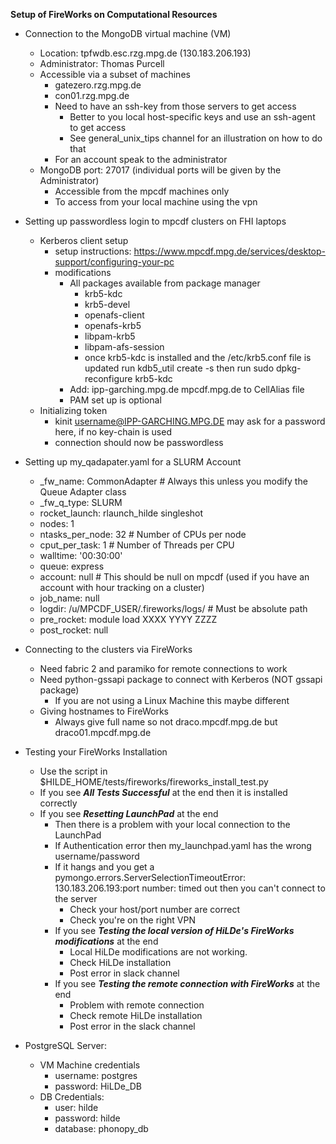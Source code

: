 **Setup of FireWorks on Computational Resources**
* Connection to the MongoDB virtual machine (VM)
  * Location: tpfwdb.esc.rzg.mpg.de (130.183.206.193)
  * Administrator: Thomas Purcell
  * Accessible via a subset of machines
    * gatezero.rzg.mpg.de
    * con01.rzg.mpg.de
    * Need to have an ssh-key from those servers to get access
      * Better to you local host-specific keys and use an ssh-agent to get access
      * See general_unix_tips channel for an illustration on how to do that
    * For an account speak to the administrator
  * MongoDB port: 27017 (individual ports will be given by the Administrator)
    * Accessible from the mpcdf machines only
    * To access from your local machine using the vpn

* Setting up passwordless login to mpcdf clusters on FHI laptops
  * Kerberos client setup
    * setup instructions: https://www.mpcdf.mpg.de/services/desktop-support/configuring-your-pc
    * modifications
      * All packages available from package manager
        * krb5-kdc
        * krb5-devel
        * openafs-client
        * openafs-krb5
        * libpam-krb5
        * libpam-afs-session
        * once krb5-kdc is installed and the /etc/krb5.conf file is updated run kdb5_util create -s
          then run sudo dpkg-reconfigure krb5-kdc
      * Add: ipp-garching.mpg.de mpcdf.mpg.de to CellAlias file
      * PAM set up is optional
  * Initializing token
    * kinit username@IPP-GARCHING.MPG.DE may ask for a password here, if no key-chain is used
    * connection should now be passwordless

* Setting up my_qadapater.yaml for a SLURM Account
  * \_fw_name: CommonAdapter # Always this unless you modify the Queue Adapter class
  * \_fw_q_type: SLURM
  * rocket_launch: rlaunch_hilde singleshot
  * nodes: 1
  * ntasks_per_node: 32 # Number of CPUs per node
  * cput_per_task: 1 # Number of Threads per CPU
  * walltime: '00:30:00'
  * queue: express
  * account: null # This should be null on mpcdf (used if you have an account with hour tracking on a cluster)
  * job_name: null
  * logdir: /u/MPCDF_USER/.fireworks/logs/ # Must be absolute path
  * pre_rocket: module load XXXX YYYY ZZZZ
  * post_rocket: null

* Connecting to the clusters via FireWorks
  * Need fabric 2 and paramiko for remote connections to work
  * Need python-gssapi package to connect with Kerberos (NOT gssapi package)
    * If you are not using a Linux Machine this maybe different
  * Giving hostnames to FireWorks
    * Always give full name so not draco.mpcdf.mpg.de but draco01.mpcdf.mpg.de
* Testing your FireWorks Installation
  * Use the script in $HILDE_HOME/tests/fireworks/fireworks_install_test.py
  * If you see *******All Tests Successful******* at the end then it is installed correctly
  * If you see *******Resetting LaunchPad******* at the end
    * Then there is a problem with your local connection to the LaunchPad
    * If Authentication error then my_launchpad.yaml has the wrong username/password
    * If it hangs and you get a pymongo.errors.ServerSelectionTimeoutError: 130.183.206.193:port number: timed out then you can't connect to the server
      * Check your host/port number are correct
      * Check you're on the right VPN
    * If you see *******Testing the local version of HiLDe's FireWorks modifications******* at the end
      * Local HiLDe modifications are not working.
      * Check HiLDe installation
      * Post error in slack channel
    * If you see *******Testing the remote connection with FireWorks******* at the end
      * Problem with remote connection
      * Check remote HiLDe installation
      * Post error in the slack channel
* PostgreSQL Server:
  * VM Machine credentials
    * username: postgres
    * password: HiLDe_DB
  * DB Credentials:
    * user: hilde
    * password: hilde
    * database: phonopy_db

